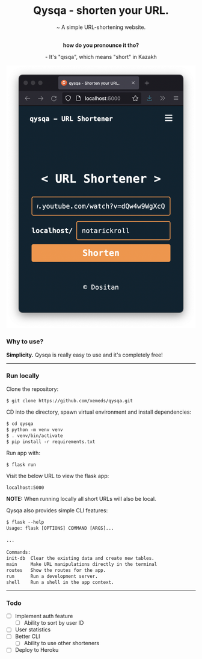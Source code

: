 <div align="center">
    <h1>Qysqa - shorten your URL.</h1>
    <p>~ A simple URL-shortening website.</p>
	<br/>
	<strong>how do you pronounce it tho?</strong>
	<p>- It's "qısqa", which means "short" in Kazakh</p>
</div>

![Site demo](qysqa/static/demo.png)

### Why to use?
**Simplicity.** Qysqa is really easy to use and it's completely free!

---

### Run locally

Clone the repository:

	$ git clone https://github.com/xemeds/qysqa.git

CD into the directory, spawn virtual environment and install dependencies:

	$ cd qysqa
	$ python -m venv venv
	$ . venv/bin/activate
	$ pip install -r requirements.txt

Run app with:

	$ flask run

Visit the below URL to view the flask app:

	localhost:5000

**NOTE:** When running locally all short URLs will also be local.

Qysqa also provides simple CLI features:

	$ flask --help
	Usage: flask [OPTIONS] COMMAND [ARGS]...

	...

	Commands:
	init-db  Clear the existing data and create new tables.
	main     Make URL manipulations directly in the terminal
	routes   Show the routes for the app.
	run      Run a development server.
	shell    Run a shell in the app context.

---

### Todo

- [ ] Implement auth feature
	- [ ] Ability to sort by user ID
- [ ] User statistics
- [ ] Better CLI
	- [ ] Ability to use other shorteners
- [ ] Deploy to Heroku
